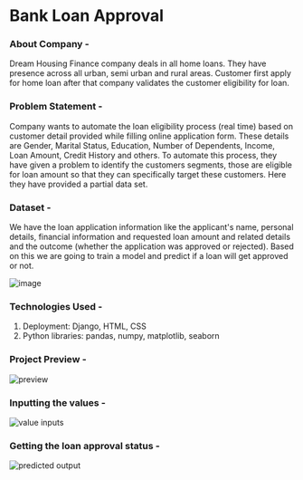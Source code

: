 # Bank Loan Approval
### About Company -
Dream Housing Finance company deals in all home loans. They have presence across all urban, semi urban and rural areas. Customer first apply for home loan after that company validates the customer eligibility for loan.

### Problem Statement -
Company wants to automate the loan eligibility process (real time) based on customer detail provided while filling online application form. These details are Gender, Marital Status, Education, Number of Dependents, Income, Loan Amount, Credit History and others. To automate this process, they have given a problem to identify the customers segments, those are eligible for loan amount so that they can specifically target these customers. Here they have provided a partial data set.

### Dataset - 
We have the loan application information like the applicant's name, personal details, financial information and requested loan amount and related details and the outcome (whether the application was approved or rejected). Based on this we are going to train a model and predict if a loan will get approved or not.

![image](https://user-images.githubusercontent.com/59911307/97811222-f7a30a80-1c9e-11eb-9d09-00bd5f46a574.png)

### Technologies Used - 
1. Deployment: Django, HTML, CSS
2. Python libraries: pandas, numpy, matplotlib, seaborn

### Project Preview -
![preview](https://user-images.githubusercontent.com/59911307/97886020-1b715980-1d4e-11eb-8419-2985ca4d1443.jpg)

### Inputting the values -
![value inputs](https://user-images.githubusercontent.com/59911307/97886004-17453c00-1d4e-11eb-82ae-4f1362057502.jpg)

### Getting the loan approval status -
![predicted output](https://user-images.githubusercontent.com/59911307/97886030-1e6c4a00-1d4e-11eb-9578-ed4ce27e33b3.jpg)

